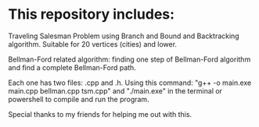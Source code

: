 # This repository includes:
  Traveling Salesman Problem using Branch and Bound and Backtracking algorithm. Suitable for 20 vertices (cities) and lower.

  Bellman-Ford related algorithm: finding one step of Bellman-Ford algorithm and find a complete Bellman-Ford path.

  Each one has two files: .cpp and .h. Using this command: "g++ -o main.exe main.cpp bellman.cpp tsm.cpp" and "./main.exe" in the terminal or powershell to compile and run the program.

  Special thanks to my friends for helping me out with this.

